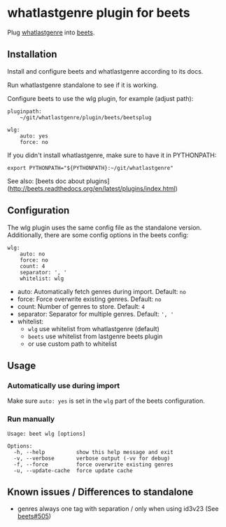 # whatlastgenre plugin for beets

Plug [whatlastgenre](https://github.com/YetAnotherNerd/whatlastgenre)
into [beets](https://github.com/beetbox/beets).


## Installation

Install and configure beets and whatlastgenre according to its docs.

Run whatlastgenre standalone to see if it is working.

Configure beets to use the wlg plugin, for example (adjust path):

    pluginpath:
        ~/git/whatlastgenre/plugin/beets/beetsplug

    wlg:
        auto: yes
        force: no

If you didn't install whatlastgenre, make sure to have it in PYTHONPATH:

    export PYTHONPATH="${PYTHONPATH}:~/git/whatlastgenre"

See also: [beets doc about plugins]
(http://beets.readthedocs.org/en/latest/plugins/index.html)


## Configuration

The wlg plugin uses the same config file as the standalone version.
Additionally, there are some config options in the beets config:

    wlg:
        auto: no
        force: no
        count: 4
        separator: ', '
        whitelist: wlg

* auto: Automatically fetch genres during import. Default: `no`
* force: Force overwrite existing genres. Default: `no`
* count: Number of genres to store. Default: `4`
* separator: Separator for multiple genres. Default: `', '`
* whitelist:
    * `wlg` use whitelist from whatlastgenre (default)
    * `beets` use whitelist from lastgenre beets plugin
    * or use custom path to whitelist


## Usage

### Automatically use during import
Make sure `auto: yes` is set in the `wlg` part of the beets configuration.

### Run manually

    Usage: beet wlg [options]

    Options:
      -h, --help          show this help message and exit
      -v, --verbose       verbose output (-vv for debug)
      -f, --force         force overwrite existing genres
      -u, --update-cache  force update cache


## Known issues / Differences to standalone

* genres always one tag with separation / only when using id3v23
(See [beets#505](https://github.com/beetbox/beets/issues/505))
